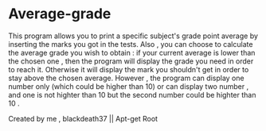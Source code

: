 # Average-grade
This program allows you to print a specific subject's grade point average by inserting the marks you got in the tests. Also , you can choose to calculate the average grade you wish to obtain : if your current average is lower than the chosen one , then the program will display the grade you need in order to reach it. Otherwise it will display the mark you shouldn't get in order to stay above the chosen average. However , the program can display one number only  (which could be higher than 10) or can display two number , and one is not highter than 10 but the second number could be highter than 10 .

Created by me , blackdeath37 || Apt-get Root
